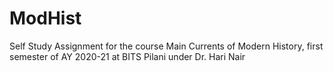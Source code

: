 # ModHist 

Self Study Assignment for the course Main Currents of Modern History, first semester of AY 2020-21 at BITS Pilani under Dr. Hari Nair 
